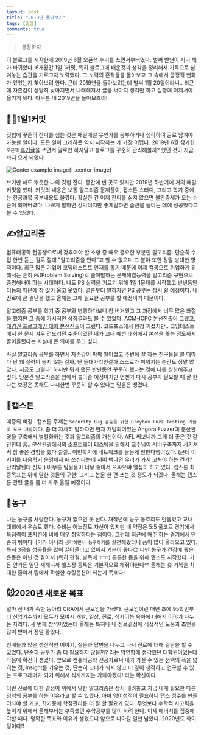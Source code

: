 ```yaml
---
layout: post
title: "2019년 돌아보기"
tags: [일상]
comments: true
---
```


> 셩장하자  

이 블로그를 시작한게 2019년 6월 오픈핵 후기를 쓰면서부터였다. 벌써 반년이 지나 해가 바뀌었다. 6개월간 1일 1커밋, 특히 블로그에 배운것과 생각을 정리해서 기록으로 남겨놓는 습관을 기르고자 노력했다. 그 노력의 흔적들을 돌아보고 그 속에서 긍정적 변화가 있었는지 찾아보려 한다. 근데 2019년을 돌아보려는데 벌써 1월 20일이라니.. 최근에 자존감이 상당히 낮아지면서 나태해져서 글을 써야지 생각만 하고 실행에 이제서야 옮기게 됐다. 아무튼 내 2019년을 돌아보즈아!  

## 👨‍💻1일1커밋  
깃헙에 꾸준히 잔디를 심는 것은 매일매일 무언가를 공부하거나 생각하여 글로 남겨야 가능한 일이다. 모든 일이 그러하듯 역시 시작하는 게 가장 어렵다. 2019년 6월 참가한 `오픈핵` [후기글](https://sihyungyou.github.io/openhack-2019/)을 쓰면서 말로만 하지말고 블로그를 꾸준히 관리해볼까? 했던 것이 지금까지 오게 되었다. 

![Center example image](https://user-images.githubusercontent.com/35067611/72683661-884b9800-3b1c-11ea-84c5-ce3ecf4a188f.png "Center"){: .center-image}  

보기만 해도 뿌듯한 나의 깃헙 잔디. 중간에 빈 곳도 있지만 2019년 하반기에 거의 매일 커밋을 했다. 커밋의 내용은 보통 알고리즘 문제풀이, 캡스톤 스터디, 그리고 학기 중에는 전공과목 공부내용도 올렸다. 확실한 건 이제 잔디를 심지 않으면 불안증세가 오는 수준이 되어버렸다. 나쁘게 말하면 강박이지만 좋게말하면 습관을 들이는 데에 성공했다고 볼 수 있겠다. 

## ✍알고리즘  
컴퓨터공학 전공생으로써 갖추어야 할 소양 중 매우 중요한 부분인 알고리즘. 단순히 수업 한번 듣는 걸로 절대 "알고리즘을 안다"고 할 수 없으며 그 분야 또한 정말 방대한 영역이다. 최근 많은 기업이 코딩테스트로 인재를 뽑기 때문에 이제 컴공으로 취업하기 위해서는 흔히 `PS`(Problem Solving)로 줄여말하는 문제해결능력을 알고리즘 구현으로 증명해내야 하는 시대이다. 나도 PS 실력을 기르기 위해 1일 1문제를 시작했고 반년동안 이놈의 때문에 참 많이 울고 웃었다. 결론부터 말하자면 PS 공부는 잠시 쉴 예정이다. 내 진로에 큰 결단을 했고 올해는 그에 필요한 공부를 할 예정이기 때문이다.  

알고리즘 공부를 학기 중 공부와 병행하다보니 참 버거웠고 그 과정에서 너무 많은 좌절을 했지만 그 중에 가시적인 성장결과도 볼 수 있었다. [ACM-ICPC 본선진출](https://sihyungyou.github.io/acmicpc2019%EB%B3%B8%EC%84%A0/)이 그랬고, [대경권 프로그래밍 대회 본선진출](https://sihyungyou.github.io/%EB%8C%80%EA%B2%BD%EA%B6%8C%EB%B3%B8%EC%84%A0/)이 그랬다. 코드포스에서 왕창 깨졌지만.. 코딩테스트에서 한 문제 겨우 건드리던 수준이었던 내가 교내 예선 대회에서 본선을 뚫는 정도까지 끌어올렸다는 사실에 큰 의미를 두고 싶다.  

사실 알고리즘 공부를 하면서 자존감이 팍팍 떨어졌고 주변에 잘 하는 친구들을 볼 때마다 난 왜 실력이 늘지 않는 걸까, 난 돌대가리인걸까 스스로가 미워지는 순간도 정말 많았다. 지금도 그렇다. 하지만 뭐가 됐든 반년동안 꾸준히 했다는 것에 나를 칭찬해주고 싶다. 당분간 알고리즘을 맘에서 놓아줄 예정이지만 언젠가 다시 공부가 필요할 때 잘 한다는 보장은 못해도 다시한번 꾸준히 할 수 있다는 믿음은 생겼다.  

## 🙏캡스톤  
애증의 뻐징.. 캡스톤 주제는 `Security Bug 검출을 위한 Greybox Fuzz Testing 기술 및 도구 개발`이다. 좀 더 자세히 말하자면 현재 개발되어있는 Angora Fuzzer에 분산환경을 구축해서 병렬화하는 것과 알고리즘의 개선이다. AFL 써보니까 그게 더 좋은 것 같긴한데 흠.. 분산환경에서의 소프트웨어 테스팅을 위해서 교수님이 서버구축까지 시키셔서 참 좋은 경험을 했다 껄껄.. 이번학기에 네트워크를 들은게 천만다행이었다. (근데 이 서버를 다음학기 운영체제 때 쓰신다는데 서버 뻑나면 우리가 가서 고쳐야 하는 건가? 난리날텐데 진짜;) 아무튼 팀원들이 너무 좋아서 으쌰으쌰 열심히 하고 있다. 캡스톤 최종목표는 위에 말한 것들의 구현! 그리고 논문 한 편 쓰는 것 정도가 되겠다. 올해는 캡스톤 관련 글을 좀 더 자주 올릴 예정이다.  

## 🏀농구  
나는 농구를 사랑한다. 농구가 없으면 못 산다. 재작년에 농구 동호회도 만들었고 교내 대회에서 우승도 했다. 수비는 어느정도 자신이 있지만 내 약점은 5:5 풀코트 경기에서 득점력이 포지션에 비해 매우 취약하다는 점이다. 그런데 최근에 매주 하는 경기에서 단순히 뛰어다니기가 아니라 `생각하면서 농구하기`를 실천해봤더니 폼이 많이 올라오고 있다. 특히 3점슛 성공률을 많이 끌어올리고 있어서 기분이 좋다😊 다만 농구가 건강에 좋은 운동은 아닌 것 같아서 (특히 관절, 발목에 ㅠㅠ) 튼튼한 몸을 위해 헬스도 시작했다. 가든 안가든 일단 새해니까 헬스장 등록은 기본적으로 해줘야한다^^ 올해는 슛 기복을 최대한 줄여서 팀에서 확실한 슈팅옵션이 되는게 목표다!  

## 🐭2020년 새로운 목표  
얼마 전 내가 속한 동아리 CRA에서 큰모임을 가졌다. 큰모임이란 매년 초에 95학번부터 신입기수까지 모두가 모여서 개발, 일상, 진로, 심지어는 육아에 대해서 이야기 나누는 자리다. 세 번째 참석이었는데 올해는 특히나 내 진로결정에 직접적인 도움과 조언을 많이 받아서 정말 좋았다.  

선배들과 많은 생산적인 이야기, 질문과 답변을 나누고 나서 진로에 대해 결단을 할 수 있었다. 단순히 공부가 좀 더 필요하지 않을까? 라는 막연함에 생각했던 대학원이었는데 마음에 확신이 생겼다. 앞으로 컴퓨터공학 전공자로써 내가 가질 수 있는 선택의 폭을 넓히는 것, insight를 키우는 것, 단순히 코더가 되지 않고 더 깊이 생각하고 연구할 수 있는 프로그래머가 되기 위해서 석사까지는 가봐야겠다! 라는 확신이다.  

이런 진로에 대한 결정이 위에서 말한 알고리즘은 잠시 내려놓고 지금 내게 필요한 다른 영역의 공부를 하는 이유라고 할 수 있겠다. 아마 영어성적이 필요하니 텝스 점수를 만들어놔야 할 거고, 학기중에 학점관리를 더 잘 할 필요가 있다. 무엇보다 수학적 사고력을 높이기 위해서 올해부터는 부족했던 수학공부를 많이 하려 한다. 이제 에너지를 집중해야할 때다. 명확한 목표와 이유가 생겼으니 앞으로 나아갈 일만 남았다. 2020년도 화이팅이다!!  